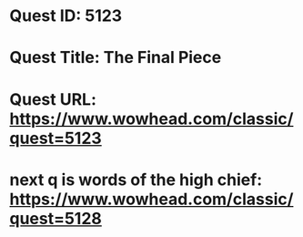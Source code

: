 # Quest ID: 5123
# Quest Title: The Final Piece
# Quest URL: https://www.wowhead.com/classic/quest=5123
# next q is words of the high chief: https://www.wowhead.com/classic/quest=5128